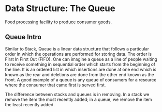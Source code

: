 # Data Structure: The Queue

Food processing facility to produce consumer goods.

## Queue Intro

Similar to Stack, Queue is a linear data structure that follows a particular order in which the operations are performed for storing data. The order is First In First Out (FIFO). One can imagine a queue as a line of people waiting to receive something in sequential order which starts from the beginning of the line. It is an ordered list in which insertions are done at one end which is known as the rear and deletions are done from the other end known as the front. A good example of a queue is any queue of consumers for a resource where the consumer that came first is served first.

The difference between stacks and queues is in removing. In a stack we remove the item the most recently added; in a queue, we remove the item the least recently added.
